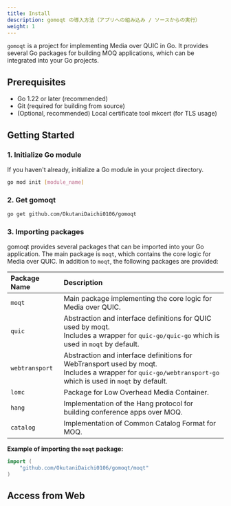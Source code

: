 ```yaml
---
title: Install
description: gomoqt の導入方法（アプリへの組み込み / ソースからの実行）
weight: 1
---
```



`gomoqt` is a project for implementing Media over QUIC in Go.
It provides several Go packages for building MOQ applications, which can be integrated into your Go projects.

## Prerequisites

- Go 1.22 or later (recommended)
- Git (required for building from source)
- (Optional, recommended) Local certificate tool mkcert (for TLS usage)

## Getting Started

### 1. Initialize Go module
If you haven't already, initialize a Go module in your project directory.

```bash
go mod init [module_name]
```

### 2. Get gomoqt

```bash
go get github.com/OkutaniDaichi0106/gomoqt
```

### 3. Importing packages

gomoqt provides several packages that can be imported into your Go application. The main package is `moqt`, which contains the core logic for Media over QUIC. In addition to `moqt`, the following packages are provided:

| Package Name   | Description                                                                 |
|:-------------- |:---------------------------------------------------------------------------|
| `moqt`         | Main package implementing the core logic for Media over QUIC.               |
| `quic`         | Abstraction and interface definitions for QUIC used by moqt.<br>Includes a wrapper for `quic-go/quic-go` which is used in `moqt` by default. |
| `webtransport` | Abstraction and interface definitions for WebTransport used by moqt.<br>Includes a wrapper for `quic-go/webtransport-go` which is used in `moqt` by default. |
| `lomc`         | Package for Low Overhead Media Container.                                  |
| `hang`         | Implementation of the Hang protocol for building conference apps over MOQ.  |
| `catalog`      | Implementation of Common Catalog Format for MOQ.                           |

**Example of importing the `moqt` package:**

```go
import (
	"github.com/OkutaniDaichi0106/gomoqt/moqt"
)
```

## Access from Web